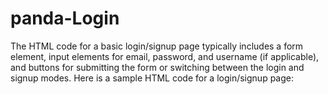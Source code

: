 # panda-Login
The HTML code for a basic login/signup page typically includes a form element, input elements for email, password, and username (if applicable), and buttons for submitting the form or switching between the login and signup modes. Here is a sample HTML code for a login/signup page:
